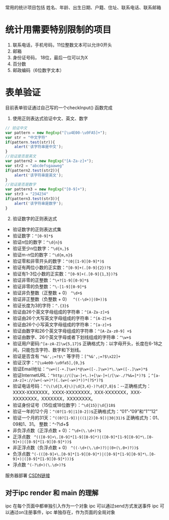 常用的统计项目包括 姓名、年龄、出生日期、户籍、住址、联系电话、联系邮箱
# 统计用需要特别限制的项目
1. 联系电话，手机号码，11位整数文本可以允许0开头
2. 邮箱
3. 身份证号码， 18位，最后一位可以为X
4. 百分数
5. 邮政编码（6位数字文本）

# 表单验证
目前表单验证通过自己写的一个checkInput() 函数完成
1. 使用正则表达式验证中文、英文、数字
```js
// 验证中文
var pattern = new RegExp("[\u4E00-\u9FA5]+");
var str = "中文字符"
if(pattern.test(str)){
    alert('该字符串是中文');
}
//验证是否是英文
var pattern2 = new RegExp("[A-Za-z]+");
var str2 = "abcdefsgaaweg"
if(pattern2.test(str2)){
    alert('该字符串是英文');
}
//验证是否是数字
var pattern3 = new RegExp("[0-9]+");
var str3 = "234234"
if(pattern3.test(str3)){
    alert('该字符串是数字');
}
```
2. 验证数字的正则表达式

* 验证数字的正则表达式集
* 验证数字：`^[0-9]*$`
* 验证n位的数字：`^\d{n}$`
* 验证至少n位数字：`^\d{n,}$`
* 验证m-n位的数字：`^\d{m,n}$`
* 验证零和非零开头的数字：`^(0|[1-9][0-9]*)$`
* 验证有两位小数的正实数：`^[0-9]+(.[0-9]{2})?$`
* 验证有1-3位小数的正实数：`^[0-9]+(.[0-9]{1,3})?$`
* 验证非零的正整数：`^\+?[1-9][0-9]*$`
* 验证非零的负整数：`^\-[1-9][0-9]*$`
* 验证非负整数（正整数 + 0）  `^\d+$`
* 验证非正整数（负整数 + 0） ` ^((-\d+)|(0+))$`
* 验证长度为3的字符：`^.{3}$`
* 验证由26个英文字母组成的字符串：`^[A-Za-z]+$`
* 验证由26个大写英文字母组成的字符串：`^[A-Z]+$`
* 验证由26个小写英文字母组成的字符串：`^[a-z]+$`
* 验证由数字和26个英文字母组成的字符串：`^[A-Za-z0-9] +$`
* 验证由数字、26个英文字母或者下划线组成的字符串：`^\w+$`
* 验证用户密码:`^[a-zA-Z]\w{5,17}$` 正确格式为：以字母开头，长度在6-18之间，只能包含字符、数字和下划线。
* 验证是否含有 `^%&',;=?$\"` 等字符：`[^%&',;=?$\x22]+`
* 验证汉字：`^[\u4e00-\u9fa5],{0,}$`
* 验证Email地址：`^\w+([-+.]\w+)*@\w+([-.]\w+)*\.\w+([-.]\w+)*$`
* 验证InternetURL：`^http://([\w-]+\.)+[\w-]+(/[\w-./?%&=]*)?$` ；`^[a-zA-z]+://(w+(-w+)*)(.(w+(-w+)*))*(?S*)?$`
* 验证电话号码：`^(\(\d{3,4}\)|\d{3,4}-)?\d{7,8}$`：--正确格式为：XXXX-XXXXXXX，XXXX-XXXXXXXX，XXX-XXXXXXX，XXX-XXXXXXXX，XXXXXXX，XXXXXXXX。
* 验证身份证号（15位或18位数字）：`^\d{15}|\d{}18$`
* 验证一年的12个月：`^(0?[1-9]|1[0-2])$`正确格式为：“01”-“09”和“1”“12”
* 验证一个月的31天：`^((0?[1-9])|((1|2)[0-9])|30|31)$`    正确格式为：01、09和1、31。
整数：^-?\d+$
* 非负浮点数（正浮点数 + 0）：`^\d+(\.\d+)?$`
* 正浮点数  ` ^(([0-9]+\.[0-9]*[1-9][0-9]*)|([0-9]*[1-9][0-9]*\.[0-9]+)|([0-9]*[1-9][0-9]*))$`
* 非正浮点数（负浮点数 + 0） `^((-\d+(\.\d+)?)|(0+(\.0+)?))$`
* 负浮点数  `^(-(([0-9]+\.[0-9]*[1-9][0-9]*)|([0-9]*[1-9][0-9]*\.[0-9]+)|([0-9]*[1-9][0-9]*)))$`
* 浮点数  `^(-?\d+)(\.\d+)?$`

服务器部署
[CSDN链接](https://blog.csdn.net/xiaoxiaoxiao_lu/article/details/75244657)

## 对于ipc render 和 main 的理解
ipc 在每个页面中都单独引入作为一个对象
ipc 可以通过send方式发送事件
ipc 可以通过on注册事件，ipc 单独存在，作为页面的全局对象





